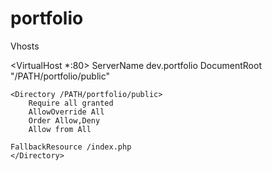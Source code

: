 # portfolio

Vhosts

<VirtualHost *:80>
    ServerName dev.portfolio
    DocumentRoot "/PATH/portfolio/public"

    <Directory /PATH/portfolio/public>
        Require all granted
        AllowOverride All
        Order Allow,Deny
        Allow from All

	FallbackResource /index.php
    </Directory>
</VirtualHost>
